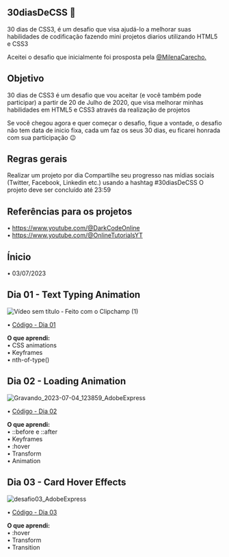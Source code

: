 ## 30diasDeCSS 🚀

30 dias de CSS3, é um desafio que visa ajudá-lo a melhorar suas habilidades de codificação fazendo mini projetos diarios utilizando HTML5 e CSS3

Aceitei o desafio que inicialmente foi prosposta pela [ @MilenaCarecho.](https://github.com/MilenaCarecho/30diasDeCSS)

## Objetivo
30 dias de CSS3 é um desafio que vou aceitar (e você também pode participar) a partir de 20 de Julho de 2020, que visa melhorar minhas habilidades em HTML5 e CSS3 através da realização de projetos

Se você chegou agora e quer começar o desafio, fique a vontade, o desafio não tem data de inicio fixa, cada um faz os seus 30 dias, eu ficarei honrada com sua participação 😉

## Regras gerais
Realizar um projeto por dia
Compartilhe seu progresso nas mídias sociais (Twitter, Facebook, Linkedin etc.) usando a hashtag #30diasDeCSS
O projeto deve ser concluído até 23:59

## Referências para os projetos
• https://www.youtube.com/@DarkCodeOnline <br>
• https://www.youtube.com/@OnlineTutorialsYT

## Ínicio
• 03/07/2023

## Dia 01 - Text Typing Animation
![Vídeo sem título ‐ Feito com o Clipchamp (1)](https://github.com/jooysoouzaa/30-days-css/assets/126807536/12a3e574-a57f-4385-ba5f-73d69cb3c695)



• [Código - Dia 01](https://github.com/jooysoouzaa/30-days-css/tree/main/desafios/day01)

<strong>O que aprendi: </strong> <br> 
• CSS animations <br>
• Keyframes <br>
• nth-of-type()

## Dia 02 - Loading Animation

![Gravando_2023-07-04_123859_AdobeExpress](https://github.com/jooysoouzaa/30-days-css/assets/126807536/75ee0794-2ec6-49a6-a051-b92357deb7ad)

• [Código - Dia 02](https://github.com/jooysoouzaa/30-days-css/tree/main/desafios/day02)

<strong>O que aprendi: </strong> <br> 
• ::before e ::after <br>
• Keyframes <br>
• :hover <br>
• Transform <br>
• Animation

## Dia 03 - Card Hover Effects

![desafio03_AdobeExpress](https://github.com/jooysoouzaa/30-days-css/assets/126807536/05874443-0b53-437d-89c1-08dd7dc7c8bf)

• [Código - Dia 03](https://github.com/jooysoouzaa/30-days-css/tree/main/desafios/day03)

<strong>O que aprendi: </strong> <br> 
• :hover <br>
• Transform <br>
• Transition
